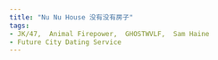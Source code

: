 ```yaml
---
title: "Nu Nu House 没有没有房子"
tags:
- JK/47,  Animal Firepower,  GHOSTWVLF,  Sam Haine
- Future City Dating Service
---
```

